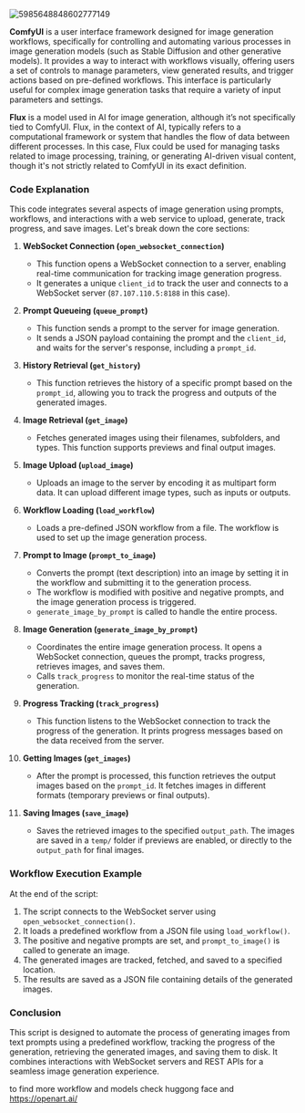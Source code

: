 ![5985648848602777149](https://github.com/user-attachments/assets/97ac5312-9bd7-407c-998f-f8d27838d255)


**ComfyUI** is a user interface framework designed for image generation workflows, specifically for controlling and automating various processes in image generation models (such as Stable Diffusion and other generative models). It provides a way to interact with workflows visually, offering users a set of controls to manage parameters, view generated results, and trigger actions based on pre-defined workflows. This interface is particularly useful for complex image generation tasks that require a variety of input parameters and settings.

**Flux** is a model used in AI for image generation, although it’s not specifically tied to ComfyUI. Flux, in the context of AI, typically refers to a computational framework or system that handles the flow of data between different processes. In this case, Flux could be used for managing tasks related to image processing, training, or generating AI-driven visual content, though it's not strictly related to ComfyUI in its exact definition.

### **Code Explanation**

This code integrates several aspects of image generation using prompts, workflows, and interactions with a web service to upload, generate, track progress, and save images. Let's break down the core sections:

1. **WebSocket Connection (`open_websocket_connection`)**
   - This function opens a WebSocket connection to a server, enabling real-time communication for tracking image generation progress.
   - It generates a unique `client_id` to track the user and connects to a WebSocket server (`87.107.110.5:8188` in this case).

2. **Prompt Queueing (`queue_prompt`)**
   - This function sends a prompt to the server for image generation.
   - It sends a JSON payload containing the prompt and the `client_id`, and waits for the server's response, including a `prompt_id`.

3. **History Retrieval (`get_history`)**
   - This function retrieves the history of a specific prompt based on the `prompt_id`, allowing you to track the progress and outputs of the generated images.

4. **Image Retrieval (`get_image`)**
   - Fetches generated images using their filenames, subfolders, and types. This function supports previews and final output images.

5. **Image Upload (`upload_image`)**
   - Uploads an image to the server by encoding it as multipart form data. It can upload different image types, such as inputs or outputs.

6. **Workflow Loading (`load_workflow`)**
   - Loads a pre-defined JSON workflow from a file. The workflow is used to set up the image generation process.

7. **Prompt to Image (`prompt_to_image`)**
   - Converts the prompt (text description) into an image by setting it in the workflow and submitting it to the generation process.
   - The workflow is modified with positive and negative prompts, and the image generation process is triggered.
   - `generate_image_by_prompt` is called to handle the entire process.

8. **Image Generation (`generate_image_by_prompt`)**
   - Coordinates the entire image generation process. It opens a WebSocket connection, queues the prompt, tracks progress, retrieves images, and saves them.
   - Calls `track_progress` to monitor the real-time status of the generation.

9. **Progress Tracking (`track_progress`)**
   - This function listens to the WebSocket connection to track the progress of the generation. It prints progress messages based on the data received from the server.

10. **Getting Images (`get_images`)**
    - After the prompt is processed, this function retrieves the output images based on the `prompt_id`. It fetches images in different formats (temporary previews or final outputs).

11. **Saving Images (`save_image`)**
    - Saves the retrieved images to the specified `output_path`. The images are saved in a `temp/` folder if previews are enabled, or directly to the `output_path` for final images.

### **Workflow Execution Example**

At the end of the script:

1. The script connects to the WebSocket server using `open_websocket_connection()`.
2. It loads a predefined workflow from a JSON file using `load_workflow()`.
3. The positive and negative prompts are set, and `prompt_to_image()` is called to generate an image.
4. The generated images are tracked, fetched, and saved to a specified location.
5. The results are saved as a JSON file containing details of the generated images.

### **Conclusion**

This script is designed to automate the process of generating images from text prompts using a predefined workflow, tracking the progress of the generation, retrieving the generated images, and saving them to disk. It combines interactions with WebSocket servers and REST APIs for a seamless image generation experience.


to find more workflow and models check huggong face and https://openart.ai/
